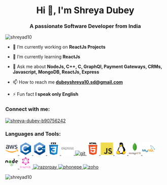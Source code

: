 <h1 align="center">Hi 👋, I'm Shreya Dubey</h1>
<h3 align="center">A passionate Software Developer from India</h3>

<p align="left"> <img src="https://komarev.com/ghpvc/?username=shreyad10&label=Profile%20views&color=0e75b6&style=flat" alt="shreyad10" /> </p>

- 🔭 I’m currently working on **ReactJs Projects**

- 🌱 I’m currently learning **ReactJs**

- 💬 Ask me about **NodeJs, C++, C, GraphQl, Payment Gateways, CRMs, Javascript, MongoDB, ReactJs, Express**

- 📫 How to reach me **dubeyshreya10.sd@gmail.com**

- ⚡ Fun fact **I speak only English**

<h3 align="left">Connect with me:</h3>
<p align="left">
<a href="https://linkedin.com/in/shreya-dubey-b90756242" target="blank"><img align="center" src="https://raw.githubusercontent.com/rahuldkjain/github-profile-readme-generator/master/src/images/icons/Social/linked-in-alt.svg" alt="shreya-dubey-b90756242" height="30" width="40" /></a>
</p>

<h3 align="left">Languages and Tools:</h3>
<p align="left"> 
  <a href="https://aws.amazon.com" target="_blank" rel="noreferrer"> 
    <img src="https://raw.githubusercontent.com/devicons/devicon/master/icons/amazonwebservices/amazonwebservices-original-wordmark.svg" alt="aws" width="40" height="40"/> 
  </a> 
  <a href="https://www.cprogramming.com/" target="_blank" rel="noreferrer"> 
    <img src="https://raw.githubusercontent.com/devicons/devicon/master/icons/c/c-original.svg" alt="c" width="40" height="40"/> 
  </a> 
  <a href="https://www.w3schools.com/cpp/" target="_blank" rel="noreferrer"> 
    <img src="https://raw.githubusercontent.com/devicons/devicon/master/icons/cplusplus/cplusplus-original.svg" alt="cplusplus" width="40" height="40"/> 
  </a> 
  <a href="https://www.w3schools.com/css/" target="_blank" rel="noreferrer"> 
    <img src="https://raw.githubusercontent.com/devicons/devicon/master/icons/css3/css3-original-wordmark.svg" alt="css3" width="40" height="40"/> 
  </a> 
  <a href="https://expressjs.com" target="_blank" rel="noreferrer"> 
    <img src="https://raw.githubusercontent.com/devicons/devicon/master/icons/express/express-original-wordmark.svg" alt="express" width="40" height="40"/> 
  </a> 
  <a href="https://git-scm.com/" target="_blank" rel="noreferrer"> 
    <img src="https://www.vectorlogo.zone/logos/git-scm/git-scm-icon.svg" alt="git" width="40" height="40"/> 
  </a> 
  <a href="https://www.w3.org/html/" target="_blank" rel="noreferrer"> 
    <img src="https://raw.githubusercontent.com/devicons/devicon/master/icons/html5/html5-original-wordmark.svg" alt="html5" width="40" height="40"/> 
  </a> 
  <a href="https://developer.mozilla.org/en-US/docs/Web/JavaScript" target="_blank" rel="noreferrer"> 
    <img src="https://raw.githubusercontent.com/devicons/devicon/master/icons/javascript/javascript-original.svg" alt="javascript" width="40" height="40"/> 
  </a> 
  <a href="https://www.linux.org/" target="_blank" rel="noreferrer"> 
    <img src="https://raw.githubusercontent.com/devicons/devicon/master/icons/linux/linux-original.svg" alt="linux" width="40" height="40"/> 
  </a> 
  <a href="https://www.mongodb.com/" target="_blank" rel="noreferrer"> 
    <img src="https://raw.githubusercontent.com/devicons/devicon/master/icons/mongodb/mongodb-original-wordmark.svg" alt="mongodb" width="40" height="40"/> 
  </a> 
  <a href="https://www.mysql.com/" target="_blank" rel="noreferrer"> 
    <img src="https://raw.githubusercontent.com/devicons/devicon/master/icons/mysql/mysql-original-wordmark.svg" alt="mysql" width="40" height="40"/> 
  </a> 
  <a href="https://nodejs.org" target="_blank" rel="noreferrer"> 
    <img src="https://raw.githubusercontent.com/devicons/devicon/master/icons/nodejs/nodejs-original-wordmark.svg" alt="nodejs" width="40" height="40"/> 
  </a> 
  <a href="https://graphql.org/" target="_blank" rel="noreferrer"> 
    <img src="https://raw.githubusercontent.com/devicons/devicon/master/icons/graphql/graphql-plain-wordmark.svg" alt="graphql" width="40" height="40"/> 
  </a>
  <a href="https://razorpay.com/" target="_blank" rel="noreferrer"> 
    <img src="https://avatars.githubusercontent.com/u/17035850?s=200&v=4" alt="razorpay" width="40" height="40"/> 
  </a>
  <a href="https://www.phonepe.com/" target="_blank" rel="noreferrer"> 
    <img src="https://avatars.githubusercontent.com/u/50318241?s=200&v=4" alt="phonepe" width="40" height="40"/> 
  </a>
  <a href="https://www.zoho.com/" target="_blank" rel="noreferrer"> 
    <img src="https://avatars.githubusercontent.com/u/651038?s=200&v=4" alt="zoho" width="40" height="40"/> 
  </a>
</p>

<p><img align="center" src="https://github-readme-streak-stats.herokuapp.com/?user=shreyad10&" alt="shreyad10" /></p>
